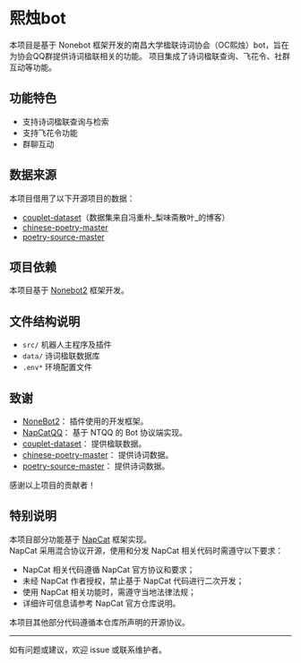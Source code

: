# 熙烛bot

本项目是基于 Nonebot 框架开发的南昌大学楹联诗词协会（OC熙烛）bot，旨在为协会QQ群提供诗词楹联相关的功能。
项目集成了诗词楹联查询、飞花令、社群互动等功能。

## 功能特色

- 支持诗词楹联查询与检索
- 支持飞花令功能
- 群聊互动

## 数据来源

本项目借用了以下开源项目的数据：

- [couplet-dataset](https://github.com/wb14123/couplet-dataset)（数据集来自冯重朴_梨味斋散叶_的博客）
- [chinese-poetry-master](https://github.com/chinese-poetry/chinese-poetry)
- [poetry-source-master](https://github.com/chinese-poetry/poetry-source)

## 项目依赖

本项目基于 [Nonebot2](https://github.com/nonebot/nonebot2) 框架开发。

## 文件结构说明

- `src/` 机器人主程序及插件
- `data/` 诗词楹联数据库
- `.env*` 环境配置文件

## 致谢

- [NoneBot2](https://github.com/nonebot/nonebot2)： 插件使用的开发框架。
- [NapCatQQ](https://github.com/NapNeko/NapCatQQ)： 基于 NTQQ 的 Bot 协议端实现。
- [couplet-dataset](https://github.com/wb14123/couplet-dataset)： 提供楹联数据。
- [chinese-poetry-master](https://github.com/chinese-poetry/chinese-poetry)： 提供诗词数据。
- [poetry-source-master](https://github.com/chinese-poetry/poetry-source)： 提供诗词数据。

感谢以上项目的贡献者！

## 特别说明

本项目部分功能基于 [NapCat](https://github.com/NapCat/NapCat) 框架实现。  
NapCat 采用混合协议开源，使用和分发 NapCat 相关代码时需遵守以下要求：

- NapCat 相关代码遵循 NapCat 官方协议和要求；
- 未经 NapCat 作者授权，禁止基于 NapCat 代码进行二次开发；
- 使用 NapCat 相关功能时，需遵守当地法律法规；
- 详细许可信息请参考 NapCat 官方仓库说明。

本项目其他部分代码遵循本仓库所声明的开源协议。

---

如有问题或建议，欢迎 issue 或联系维护者。